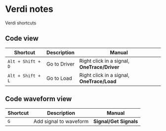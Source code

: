 # Verdi notes

Verdi shortcuts

## Code view

| Shortcut          | Description  | Manual                                       |
| ----------------- | ------------ | -------------------------------------------- |
| `Alt + Shift + D` | Go to Driver | Right click in a signal, **OneTrace/Driver** |
| `Alt + Shift + L` | Go to Load   | Right click in a signal, **OneTrace/Load**   |

## Code waveform view

| Shortcut | Description            | Manual                 |
| -------- | ---------------------- | ---------------------- |
| `G`      | Add signal to waveform | **Signal/Get Signals** |
